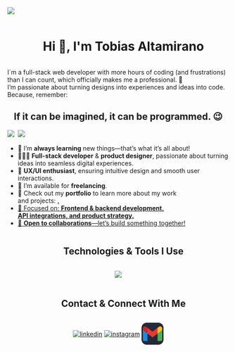 <!--horizontal divider(gradiant)-->
<img src="https://user-images.githubusercontent.com/73097560/115834477-dbab4500-a447-11eb-908a-139a6edaec5c.gif">

<!--h1 without bottom border-->
<div id="user-content-toc">
  <ul align="center">
    <summary><h1 style="display: inline-block">Hi 👋, I'm Tobias Altamirano</h1></summary>
  </ul>
</div>

<!--Start Intro-->               
<p align="left">I´m a full-stack web developer with more hours of coding (and frustrations) than I can count, which officially makes me a professional. 🚀 <br>I’m passionate about turning designs into experiences and ideas into code. Because, remember:</span></p>
<h2 align="center">If it can be imagined, it can be programmed. 😉</h2>

<!--horizontal divider(gradiant)-->
<img src="https://user-images.githubusercontent.com/73097560/115834477-dbab4500-a447-11eb-908a-139a6edaec5c.gif">

<!--Text with image -->   
<img align="right" src="https://media.giphy.com/media/9gISqB3tncMmY/giphy.gif" width="480" />
<ul>
    <li>🌱 I’m <strong>always learning</strong> new things—that’s what it’s all about!</li>
    <li>👨🏻‍💻 <strong>Full-stack developer</strong> & <strong>product designer</strong>, passionate about turning ideas into seamless digital experiences.</li>
    <li>🎨 <strong>UX/UI enthusiast</strong>, ensuring intuitive design and smooth user interactions.</li>
    <li>🤝 I’m available for <strong>freelancing</strong>.</li>
    <li>🔎 Check out my <strong>portfolio</strong> to learn more about my work <br> and projects: <a href="https://www.tobiasaltamirano.com.ar/">.</li>
    <li>🎯 Focused on: <strong>Frontend & backend development,<br> API integrations, and product strategy.</strong></li>
    <li>📂 <strong>Open to collaborations</strong>—let’s build something together!</li>
</ul>
<!--End Intro-->

<!--h1 without bottom border-->
<div id="user-content-toc">
  <ul align="center">
    <summary><h2 style="display: inline-block">Technologies & Tools I Use</h2></summary>
  </ul>
</div>
<!--tech stack icons-->
<p align="center">
  <a href="https://skillicons.dev">
    <img src="https://skillicons.dev/icons?i=html,css,bootstrap,tailwind,sass,js,vue,react,materialui,nodejs,express,git,github,mongodb,postgresql,mysql,discord,docker,figma,illustrator,photoshop,firebase,postman,vscode,wordpress,stackoverflow,php,laravel,vercel,npm" />
  </a>
</p>

<!-- Connect with me -->
<!--h2 without bottom border-->
<div id="user-content-toc">
  <ul align="center">
    <summary><h2 style="display: inline-block">Contact & Connect With Me</h2></summary>
  </ul>
</div>

<!--icons and links-->
<p align="center">
    <!-- LinkedIN -->
  <a href="https://www.linkedin.com/in/tobias-altamirano/" target="blank"><img align="center" src="https://user-images.githubusercontent.com/88904952/234979284-68c11d7f-1acc-4f0c-ac78-044e1037d7b0.png" alt="linkedin" height="50" width="50" /></a>
    <!-- Instagram -->
  <a href="https://www.instagram.com/tobi_altamirano/" target="blank"><img align="center" src="https://user-images.githubusercontent.com/88904952/234981169-2dd1e58f-4b7e-468c-8213-034ba62156c3.png" alt="instagram" height="50" width="50" /></a>
    <!-- Gmail -->
    <a href="mailto:tobiasnaltamirano2003@gmail.com" target="_blank">
      <img align="center" src="https://raw.githubusercontent.com/tandpfun/skill-icons/65dea6c4eaca7da319e552c09f4cf5a9a8dab2c8/icons/Gmail-Dark.svg" alt="gmail" height="50" width="50" />
  </a>
</p>
